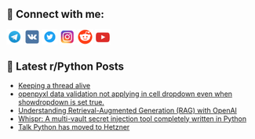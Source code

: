 ## 🔎 Connect with me:
[<img src="https://github.com/bullbesh/bullbesh/blob/main/images/Telegram.png" width="32" height="32" />](https://t.me/bullbesh)
[<img src="https://github.com/bullbesh/bullbesh/blob/main/images/VK.png" width="32" height="32" />](https://vk.com/bullbesh)
[<img src="https://github.com/bullbesh/bullbesh/blob/main/images/Twitter.png" width="32" height="32" />](https://twitter.com/bullbesh1)
[<img src="https://github.com/bullbesh/bullbesh/blob/main/images/Instagram.png" width="32" height="32" />](https://www.instagram.com/bullbesh)
[<img src="https://github.com/bullbesh/bullbesh/blob/main/images/Reddit.png" width="32" height="32" />](https://www.reddit.com/user/bullbesh)
[<img src="https://github.com/bullbesh/bullbesh/blob/main/images/YouTube.png" width="32" height="32" />](https://www.youtube.com/channel/UCtfjRs6uzgq5mfm8S06WTcg)

## 📕 Latest r/Python Posts
<!-- BLOG-POST-LIST:START -->
- [Keeping a thread alive](https://www.reddit.com/r/Python/comments/1glpfj5/keeping_a_thread_alive/)
- [openpyxl data validation not applying in cell dropdown even when showdropdown is set true.](https://www.reddit.com/r/Python/comments/1glnyjc/openpyxl_data_validation_not_applying_in_cell/)
- [Understanding Retrieval-Augmented Generation &lpar;RAG&rpar; with OpenAI](https://www.reddit.com/r/Python/comments/1gljss4/understanding_retrievalaugmented_generation_rag/)
- [Whispr: A multi-vault secret injection tool completely written in Python](https://www.reddit.com/r/Python/comments/1gljize/whispr_a_multivault_secret_injection_tool/)
- [Talk Python has moved to Hetzner](https://www.reddit.com/r/Python/comments/1glixwh/talk_python_has_moved_to_hetzner/)
<!-- BLOG-POST-LIST:END -->
